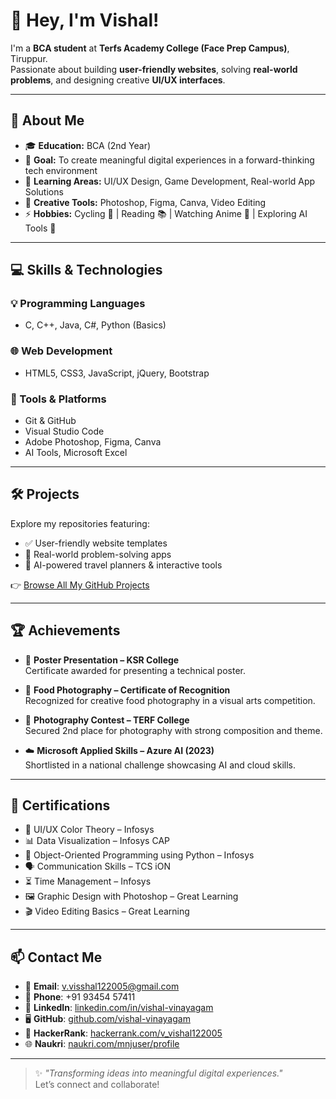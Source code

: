 # 👋 Hey, I'm Vishal!

I'm a **BCA student** at **Terfs Academy College (Face Prep Campus)**, Tiruppur.  
Passionate about building **user-friendly websites**, solving **real-world problems**, and designing creative **UI/UX interfaces**.

---

## 🚀 About Me

- 🎓 **Education:** BCA (2nd Year)  
- 🎯 **Goal:** To create meaningful digital experiences in a forward-thinking tech environment  
- 🧠 **Learning Areas:** UI/UX Design, Game Development, Real-world App Solutions  
- 🎨 **Creative Tools:** Photoshop, Figma, Canva, Video Editing  
- ⚡ **Hobbies:** Cycling 🚴 | Reading 📚 | Watching Anime 🌸 | Exploring AI Tools 🤖

---

## 💻 Skills & Technologies

### 💡 Programming Languages
- C, C++, Java, C#, Python (Basics)

### 🌐 Web Development
- HTML5, CSS3, JavaScript, jQuery, Bootstrap

### 🧰 Tools & Platforms
- Git & GitHub  
- Visual Studio Code  
- Adobe Photoshop, Figma, Canva  
- AI Tools, Microsoft Excel  

---

## 🛠️ Projects

Explore my repositories featuring:

- ✅ User-friendly website templates  
- 🎯 Real-world problem-solving apps  
- 🤖 AI-powered travel planners & interactive tools  

👉 [Browse All My GitHub Projects](https://github.com/vishal-vinayagam?tab=repositories)

---

## 🏆 Achievements

- 🧾 **Poster Presentation – KSR College**  
  Certificate awarded for presenting a technical poster.

- 📸 **Food Photography – Certificate of Recognition**  
  Recognized for creative food photography in a visual arts competition.

- 🥈 **Photography Contest – TERF College**  
  Secured 2nd place for photography with strong composition and theme.

- ☁️ **Microsoft Applied Skills – Azure AI (2023)**  
  Shortlisted in a national challenge showcasing AI and cloud skills.

---

## 📜 Certifications

- 🎨 UI/UX Color Theory – Infosys  
- 📊 Data Visualization – Infosys CAP  
- 🐍 Object-Oriented Programming using Python – Infosys  
- 🗣️ Communication Skills – TCS iON  
- ⏳ Time Management – Infosys  
- 🖼️ Graphic Design with Photoshop – Great Learning  
- 🎬 Video Editing Basics – Great Learning  

---

## 📫 Contact Me

- 📧 **Email**: [v.visshal122005@gmail.com](mailto:v.visshal122005@gmail.com)  
- 📱 **Phone**: +91 93454 57411  
- 💼 **LinkedIn**: [linkedin.com/in/vishal-vinayagam](https://www.linkedin.com/in/vishal-vinayagam)  
- 🖥️ **GitHub**: [github.com/vishal-vinayagam](https://github.com/vishal-vinayagam)  
- 🧠 **HackerRank**: [hackerrank.com/v_vishal122005](https://www.hackerrank.com/profile/v_vishal122005)  
- 🌐 **Naukri**: [naukri.com/mnjuser/profile](https://www.naukri.com/mnjuser/profile?id=&altresid)

---

> ✨ *"Transforming ideas into meaningful digital experiences."*  
> Let’s connect and collaborate!
